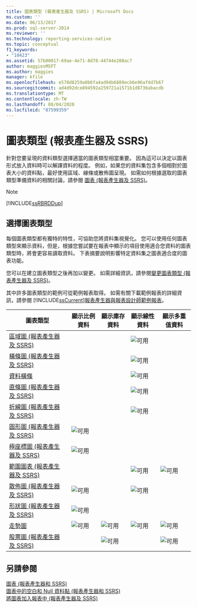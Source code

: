 ```yaml
---
title: 圖表類型 (報表產生器及 SSRS) | Microsoft Docs
ms.custom: ''
ms.date: 06/13/2017
ms.prod: sql-server-2014
ms.reviewer: ''
ms.technology: reporting-services-native
ms.topic: conceptual
f1_keywords:
- "10423"
ms.assetid: 57b00017-69ae-4e71-8d78-44744e208ac7
author: maggiesMSFT
ms.author: maggies
manager: kfile
ms.openlocfilehash: e578d8259a0b6fa4ad94b6889ecb6e96afdd7b67
ms.sourcegitcommit: ad4d92dce894592a259721a1571b1d8736abacdb
ms.translationtype: MT
ms.contentlocale: zh-TW
ms.lasthandoff: 08/04/2020
ms.locfileid: "87599359"
---
```

# <a name="chart-types-report-builder-and-ssrs"></a>圖表類型 (報表產生器及 SSRS)
  針對您要呈現的資料類型選擇適當的圖表類型相當重要。 因為這可以決定以圖表形式放入資料時可以解譯資料的程度。 例如，如果您的資料集包含多個相對於圖表大小的資料點，最好使用區域、線條或散佈圖呈現。 如需如何根據選取的圖表類型準備資料的相關討論，請參閱 [圖表 &#40;報表產生器及 SSRS&#41;](charts-report-builder-and-ssrs.md)。  
  
> [!NOTE]  
>  [!INCLUDE[ssRBRDDup](../../includes/ssrbrddup-md.md)]  
  
## <a name="choosing-a-chart-type"></a>選擇圖表類型  
 每個圖表類型都有獨特的特性，可協助您將資料集視覺化。 您可以使用任何圖表類型來顯示資料，但是，根據您嘗試要在報表中顯示的項目使用適合您資料的圖表類型時，將會更容易讀取資料。 下表摘要說明影響特定資料集之圖表適合度的圖表功能。  
  
 您可以在建立圖表類型之後再加以變更。 如需詳細資訊，請參閱[變更圖表類型 &#40;報表產生器及 SSRS&#41;](change-a-chart-type-report-builder-and-ssrs.md)。  
  
 其中許多圖表類型的範例可從範例報表取得。  如需有關下載範例報表的詳細資訊，請參閱 [!INCLUDE[ssCurrent](../../includes/sscurrent-md.md)][報表產生器與報表設計師範例報表](https://go.microsoft.com/fwlink/?LinkId=198283)。  
  
|圖表類型|顯示比例資料|顯示庫存資料|顯示線性資料|顯示多重值資料|  
|----------------|------------------------|------------------------|-------------------------|-------------------------------|  
|[區域圖 &#40;報表產生器及 SSRS&#41;](area-charts-report-builder-and-ssrs.md)|||![可用](../media/greencheck.gif "可用")||  
|[橫條圖 &#40;報表產生器及 SSRS&#41;](bar-charts-report-builder-and-ssrs.md)|||![可用](../media/greencheck.gif "可用")||  
|[資料橫條](sparklines-and-data-bars-report-builder-and-ssrs.md)|||![可用](../media/greencheck.gif "可用")||  
|[直條圖 &#40;報表產生器及 SSRS&#41;](column-charts-report-builder-and-ssrs.md)|||![可用](../media/greencheck.gif "可用")||  
|[折線圖 &#40;報表產生器及 SSRS&#41;](line-charts-report-builder-and-ssrs.md)|||![可用](../media/greencheck.gif "可用")||  
|[圓形圖 &#40;報表產生器及 SSRS&#41;](pie-charts-report-builder-and-ssrs.md)|![可用](../media/greencheck.gif "可用")||||  
|[極座標圖 &#40;報表產生器及 SSRS&#41;](polar-charts-report-builder-and-ssrs.md)|![可用](../media/greencheck.gif "可用")||||  
|[範圍圖表 &#40;報表產生器及 SSRS&#41;](range-charts-report-builder-and-ssrs.md)|||![可用](../media/greencheck.gif "可用")|![可用](../media/greencheck.gif "可用")|  
|[散佈圖 &#40;報表產生器及 SSRS&#41;](scatter-charts-report-builder-and-ssrs.md)|![可用](../media/greencheck.gif "可用")||![可用](../media/greencheck.gif "可用")||  
|[形狀圖 &#40;報表產生器及 SSRS&#41;](shape-charts-report-builder-and-ssrs.md)|![可用](../media/greencheck.gif "可用")||||  
|[走勢圖](sparklines-and-data-bars-report-builder-and-ssrs.md)|![可用](../media/greencheck.gif "可用")|![可用](../media/greencheck.gif "可用")|![可用](../media/greencheck.gif "可用")|![可用](../media/greencheck.gif "可用")|  
|[股票圖 &#40;報表產生器及 SSRS&#41;](stock-charts-report-builder-and-ssrs.md)||![可用](../media/greencheck.gif "可用")||![可用](../media/greencheck.gif "可用")|  
  
## <a name="see-also"></a>另請參閱  
 [圖表 &#40;報表產生器和 SSRS&#41;](charts-report-builder-and-ssrs.md)   
 [圖表中的空白和 Null 資料點 &#40;報表產生器和 SSRS&#41;](empty-and-null-data-points-in-charts-report-builder-and-ssrs.md)   
 [將圖表加入報表中 &#40;報表產生器及 SSRS&#41;](add-a-chart-to-a-report-report-builder-and-ssrs.md)  
  
  
